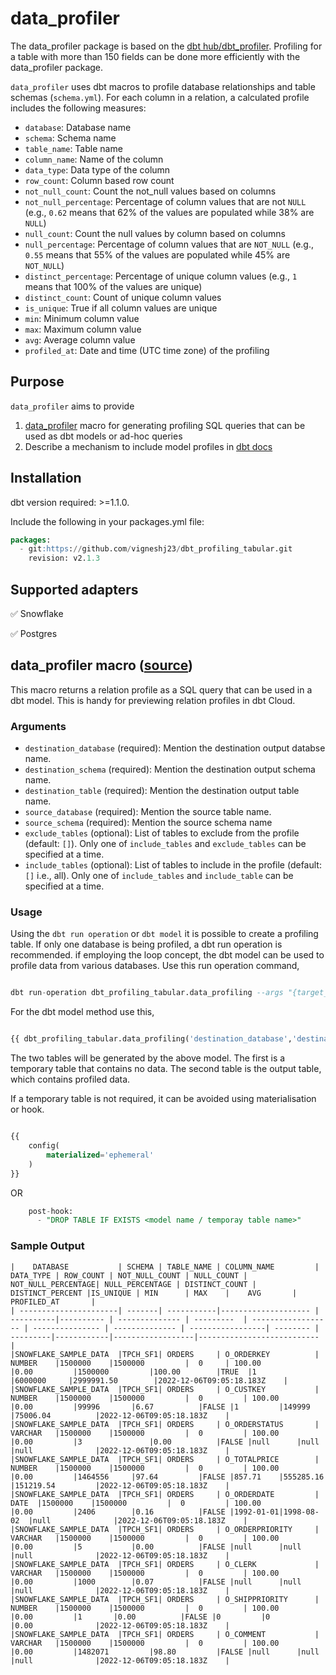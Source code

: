 # data_profiler
The data_profiler package is based on the [dbt hub/dbt_profiler](https://hub.getdbt.com/data-mie/dbt_profiler/latest/).
Profiling for a table with more than 150 fields can be done more efficiently with the data_profiler package.

`data_profiler` uses dbt macros to profile database relationships and table schemas (`schema.yml`). 
For each column in a relation, a calculated profile includes the following measures:

* `database`: Database name
* `schema`: Schema name
* `table_name`: Table name
* `column_name`: Name of the column
* `data_type`: Data type of the column
* `row_count`: Column based row count
* `not_null_count`: Count the not_null values based on columns
* `not_null_percentage`: Percentage of column values that are not `NULL` (e.g., `0.62` means that 62% of the values are populated while 38% are `NULL`)
* `null_count`: Count the null values by column based on columns
* `null_percentage`: Percentage of column values that are `NOT_NULL` (e.g., `0.55` means that 55% of the values are populated while 45% are `NOT_NULL`)
* `distinct_percentage`: Percentage of unique column values (e.g., `1` means that 100% of the values are unique)
* `distinct_count`: Count of unique column values
* `is_unique`: True if all column values are unique
* `min`: Minimum column value
* `max`: Maximum column value
* `avg`: Average column value
* `profiled_at`: Date and time (UTC time zone) of the profiling 

## Purpose 

`data_profiler` aims to provide

1. [data_profiler](#profiling) macro for generating profiling SQL queries that can be used as dbt models or ad-hoc queries
2. Describe a mechanism to include model profiles in [dbt docs](https://docs.getdbt.com/docs/building-a-dbt-project/documentation)

## Installation
 dbt version required: >=1.1.0.

 Include the following in your packages.yml file:
```sql
packages:
  - git:https://github.com/vigneshj23/dbt_profiling_tabular.git
    revision: v2.1.3
```

## Supported adapters

✅ Snowflake

✅ Postgres


## data_profiler  macro ([source](/macros/profiling.sql))

This macro returns a relation profile as a SQL query that can be used in a dbt model. This is handy for previewing relation profiles in dbt Cloud.

### Arguments
* `destination_database` (required): Mention the destination output databse name.
* `destination_schema` (required): Mention the destination output schema name.
* `destination_table` (required): Mention the destination output table name.
* `source_database` (required): Mention the source table name.
* `source_schema` (required): Mention the source schema name
* `exclude_tables` (optional): List of tables to exclude from the profile (default: `[]`). Only one of `include_tables` and `exclude_tables` can be specified at a time.
* `include_tables` (optional): List of tables to include in the profile (default: `[]` i.e., all). Only one of `include_tables` and `include_table` can be specified at a time.

### Usage
Using the `dbt run operation` or `dbt model` it is possible to create a profiling table. If only one database is being profiled, a dbt run operation is recommended. if employing the loop concept, the dbt model can be used to profile data from various databases.
Use this run operation command,

```sql

dbt run-operation dbt_profiling_tabular.data_profiling --args "{target_database: <target datbase>, target_schema: <target schema>, target_table: <target table>, source_database: <source database>, source_schema: [<source schema 1>,<source schema 2>...], exclude_tables: [<exclude table 1>,<exclude table 2>...], include_tables: [<include table 1>,<include table 2>...]}" --target <target name>

```
For the dbt model method use this, 

```sql

{{ dbt_profiling_tabular.data_profiling('destination_database','destination_schema','destination_table', 'source_database',['source_schema1','source_schema2'],['exclude_tables'],['include_tables'])}}

```

The two tables will be generated by the above model. The first is a temporary table that contains no data. The second table is the output table, which contains profiled data.

If a temporary table is not required, it can be avoided using materialisation or hook.
```sql

{{
    config(
        materialized='ephemeral'
    )
}}

```
OR

```sql
    post-hook:
      - "DROP TABLE IF EXISTS <model name / temporay table name>"

```

### Sample Output

```
|    DATABASE           | SCHEMA | TABLE_NAME | COLUMN_NAME         | DATA_TYPE | ROW_COUNT | NOT_NULL_COUNT | NULL_COUNT | NOT_NULL_PERCENTAGE| NULL_PERCENTAGE | DISTINCT_COUNT | DISTINCT_PERCENT |IS_UNIQUE | MIN      | MAX 	|    AVG 	   |      PROFILED_AT 		|
| ----------------------| -------| -----------|-------------------- | ----------|---------- | -------------- | ---------  | ------------------ | --------------- | -------------- | -----------------| -------- | ---------|------------|------------------|--------------------------- |
|SNOWFLAKE_SAMPLE_DATA  |TPCH_SF1| ORDERS     | O_ORDERKEY          | NUMBER    |1500000    |1500000         |	0	  | 100.00     	       |0.00		 |1500000         |100.00	     |TRUE	|1         |6000000     |2999991.50        |2022-12-06T09:05:18.183Z	|
|SNOWFLAKE_SAMPLE_DATA  |TPCH_SF1| ORDERS     | O_CUSTKEY           | NUMBER	|1500000    |1500000         |	0         | 100.00     	       |0.00		 |99996		  |6.67		     |FALSE	|1    	   |149999      |75006.04          |2022-12-06T09:05:18.183Z	|
|SNOWFLAKE_SAMPLE_DATA  |TPCH_SF1| ORDERS     | O_ORDERSTATUS       | VARCHAR	|1500000    |1500000         |	0         | 100.00             |0.00		 |3               |0.00		     |FALSE	|null      |null        |null              |2022-12-06T09:05:18.183Z	|
|SNOWFLAKE_SAMPLE_DATA  |TPCH_SF1| ORDERS     | O_TOTALPRICE        | NUMBER	|1500000    |1500000	     |	0         | 100.00             |0.00		 |1464556	  |97.64 	     |FALSE	|857.71    |555285.16   |151219.54         |2022-12-06T09:05:18.183Z	|
|SNOWFLAKE_SAMPLE_DATA  |TPCH_SF1| ORDERS     | O_ORDERDATE         | DATE	|1500000    |1500000         |	0         | 100.00             |0.00		 |2406		  |0.16		     |FALSE	|1992-01-01|1998-08-02  |null              |2022-12-06T09:05:18.183Z	|
|SNOWFLAKE_SAMPLE_DATA  |TPCH_SF1| ORDERS     | O_ORDERPRIORITY     | VARCHAR	|1500000    |1500000         |	0         | 100.00	       |0.00		 |5     	  |0.00		     |FALSE	|null      |null        |null              |2022-12-06T09:05:18.183Z	|
|SNOWFLAKE_SAMPLE_DATA  |TPCH_SF1| ORDERS     | O_CLERK             | VARCHAR	|1500000    |1500000         |	0         | 100.00             |0.00		 |1000		  |0.07   	     |FALSE	|null      |null        |null              |2022-12-06T09:05:18.183Z	|
|SNOWFLAKE_SAMPLE_DATA  |TPCH_SF1| ORDERS     | O_SHIPPRIORITY      | NUMBER	|1500000    |1500000         |	0         | 100.00             |0.00		 |1		  |0.00		     |FALSE	|0         |0           |0.00              |2022-12-06T09:05:18.183Z	|
|SNOWFLAKE_SAMPLE_DATA  |TPCH_SF1| ORDERS     | O_COMMENT           | VARCHAR	|1500000    |1500000         |	0         | 100.00             |0.00		 |1482071         |98.80	     |FALSE	|null      |null        |null              |2022-12-06T09:05:18.183Z	|

```